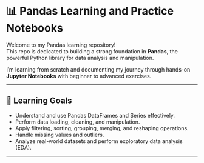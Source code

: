# 📊 Pandas Learning and Practice Notebooks

Welcome to my Pandas learning repository!  
This repo is dedicated to building a strong foundation in **Pandas**, the powerful Python library for data analysis and manipulation.  

I’m learning from scratch and documenting my journey through hands-on **Jupyter Notebooks** with beginner to advanced exercises.

---

## 🧠 Learning Goals

- Understand and use Pandas DataFrames and Series effectively.
- Perform data loading, cleaning, and manipulation.
- Apply filtering, sorting, grouping, merging, and reshaping operations.
- Handle missing values and outliers.
- Analyze real-world datasets and perform exploratory data analysis (EDA).

---

